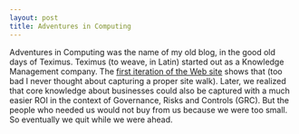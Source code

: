 ```yaml
---
layout: post
title: Adventures in Computing
---
```


Adventures in Computing was the name of my old blog, in the good old days of Teximus.  Teximus (to weave, in Latin) started out as a Knowledge Management company. The [first iteration of the Web site](https://web.archive.org/web/20030604032105/http://www.teximus.com/HomeSection.jsp?instId=198) shows that (too bad I never thought about capturing a proper site walk).  Later, we realized that core knowledge about businesses could also be captured with a much easier ROI in the context of Governance, Risks and Controls (GRC).  But the people who needed us would not buy from us because we were too small.  So eventually we quit while we were ahead.
